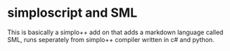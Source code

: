 # simploscript and SML
This is basically a simplo++ add on that adds a markdown language called SML, runs seperately from simplo++ compiler written in c# and python.
